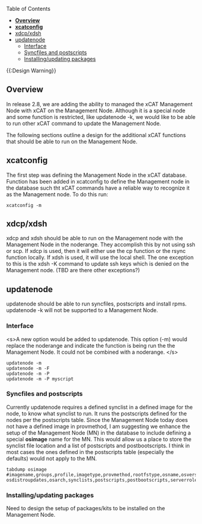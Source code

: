<!-- START doctoc generated TOC please keep comment here to allow auto update -->
<!-- DON'T EDIT THIS SECTION, INSTEAD RE-RUN doctoc TO UPDATE -->
Table of Contents

- [**Overview**](#overview)
- [**xcatconfig**](#xcatconfig)
- [xdcp/xdsh](#xdcpxdsh)
- [updatenode](#updatenode)
  - [Interface](#interface)
  - [Syncfiles and postscripts](#syncfiles-and-postscripts)
  - [Installing/updating packages](#installingupdating-packages)

<!-- END doctoc generated TOC please keep comment here to allow auto update -->

{{:Design Warning}} 


## **Overview**

In release 2.8, we are adding the ability to managed the xCAT Management Node with xCAT on the Management Node. Although it is a special node and some function is restricted, like updatenode -k, we would like to be able to run other xCAT command to update the Management Node. 

  
The following sections outline a design for the additional xCAT functions that should be able to run on the Management Node. 

## **xcatconfig**

The first step was defining the Management Node in the xCAT database. Function has been added in xcatconfig to define the Management node in the database such tht xCAT commands have a reliable way to recognize it as the Management node. To do this run: 
    
    xcatconfig -m
    

## xdcp/xdsh

xdcp and xdsh should be able to run on the Management node with the Management Node in the noderange. They accomplish this by not using ssh or scp. If xdcp is used, then it will either use the cp function or the rsync function locally. If xdsh is used, it will use the local shell. The one exception to this is the xdsh -K command to update ssh keys which is denied on the Management node. (TBD are there other exceptions?) 

## updatenode

updatenode should be able to run syncfiles, postscripts and install rpms. updatenode -k will not be supported to a Management Node. 

### Interface

&lt;s&gt;A new option would be added to updatenode. This option (-m) would replace the noderange and indicate the function is being run the the Management Node. It could not be combined with a noderange. &lt;/s&gt;
    
    updatenode -m 
    updatenode -m -F
    updatenode -m -P
    updatenode -m -P myscript
    

### Syncfiles and postscripts

Currently updatenode requires a defined synclist in a defined image for the node, to know what synclist to run. It runs the postscripts defined for the nodes per the postscripts table. Since the Management Node today does not have a defined image in provmethod, I am suggesting we enhance the setup of the Management Node (MN) in the database to include defining a special **osimage** name for the MN. This would allow us a place to store the synclist file location and a list of postscripts and postbootscripts. I think in most cases the ones defined in the postscripts table (especially the defaults) would not apply to the MN. 
    
    tabdump osimage
    #imagename,groups,profile,imagetype,provmethod,rootfstype,osname,osvers,osdistro,
    osdistroupdates,osarch,synclists,postscripts,postbootscripts,serverrole,comments,disable
    

### Installing/updating packages

Need to design the setup of packages/kits to be installed on the Management Node. 
